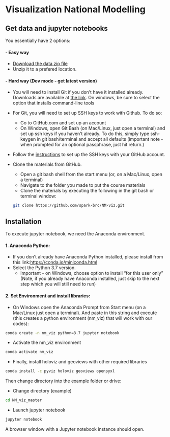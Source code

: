 # Visualization National Modelling

## Get data and jupyter notebooks
You essentially have 2 options:

#### - Easy way
- [Download the data zip file](https://github.com/spark-brc/NM-viz/archive/master.zip)
- Unzip it to a prefered location.

#### - Hard way (Dev mode - get latest version)  
- You will need to install Git if you don’t have it installed already. Downloads are available at [the link](https://git-scm.com/download). On windows, be sure to select the option that installs command-line tools  
- For Git, you will need to set up SSH keys to work with Github. To do so:
    - Go to GitHub.com and set up an account
    - On Windows, open Git Bash (on Mac/Linux, just open a terminal) and set up ssh keys if you haven’t already. To do this, simply type ssh-keygen in git bash/terminal and accept all defaults (important note - when prompted for an optional passphrase, just hit return.)  
- Follow the [instructions](https://help.github.com/articles/adding-a-new-ssh-key-to-your-github-account/) to set up the SSH keys with your GitHub account.
- Clone the materials from GitHub.
    - Open a git bash shell from the start menu (or, on a Mac/Linux, open a terminal)
    - Navigate to the folder you made to put the course materials
    - Clone the materials by executing the following in the git bash or terminal window:    

    ```bash
    git clone https://github.com/spark-brc/NM-viz.git
    ```  
        
## Installation
To execute jupyter notebook, we need the Anaconda environment.

#### 1. Anaconda Python:
- If you don’t already have Anaconda Python installed, please install from this link:https://conda.io/miniconda.html  
- Select the Python 3.7 version. 
    * Important - on Windows, choose option to install “for this user only” (Note, if you already have Anaconda installed, just skip to the next step which you will still need to run)

#### 2. Set Environment and install libraries:
- On Windows open the Anaconda Prompt from Start menu (on a Mac/Linux just open a terminal). And paste in this string and execute (this creates a python environment (nm_viz) that will work with our codes):
```bash
conda create -n nm_viz python=3.7 jupyter notebook
```
- Activate the nm_viz environment
```bash
conda activate nm_viz 
```
- Finally, install holoviz and geoviews with other required libraries
```bash
conda install -c pyviz holoviz geoviews openpyxl
```

Then change directory into the example folder or drive:  
- Change directory (example)
 ```bash
cd NM_viz_master 
```  
- Launch jupyter notebook 
```bash
jupyter notebook
```

A browser window with a Jupyter notebook instance should open.

